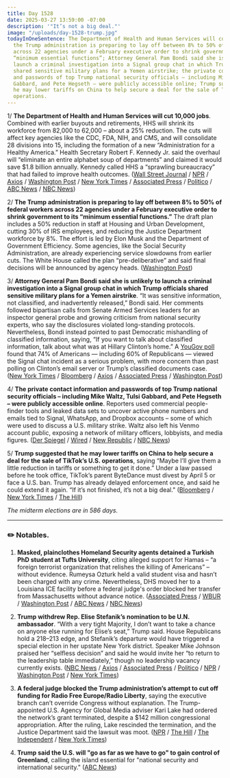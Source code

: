 ```yaml
---
title: Day 1528
date: 2025-03-27 13:59:00 -07:00
description: '"It’s not a big deal."'
image: "/uploads/day-1528-trump.jpg"
todayInOneSentence: The Department of Health and Human Services will cut 10,000 jobs;
  the Trump administration is preparing to lay off between 8% to 50% of federal workers
  across 22 agencies under a February executive order to shrink government to its
  “minimum essential functions”; Attorney General Pam Bondi said she is unlikely to
  launch a criminal investigation into a Signal group chat in which Trump officials
  shared sensitive military plans for a Yemen airstrike; the private contact information
  and passwords of top Trump national security officials – including Mike Waltz, Tulsi
  Gabbard, and Pete Hegseth – were publicly accessible online; Trump suggested that
  he may lower tariffs on China to help secure a deal for the sale of TikTok’s U.S.
  operations.
---
```


1/ **The Department of Health and Human Services will cut 10,000 jobs**. Combined with earlier buyouts and retirements, HHS will shrink its workforce from 82,000 to 62,000 – about a 25% reduction. The cuts will affect key agencies like the CDC, FDA, NIH, and CMS, and will consolidate 28 divisions into 15, including the formation of a new “Administration for a Healthy America.” Health Secretary Robert F. Kennedy Jr. said the overhaul will “eliminate an entire alphabet soup of departments” and claimed it would save $1.8 billion annually. Kennedy called HHS a “sprawling bureaucracy” that had failed to improve health outcomes. ([Wall Street Journal](https://www.wsj.com/politics/policy/rfk-jr-job-cuts-health-human-services-bdec28b0) / [NPR](https://www.npr.org/sections/shots-health-news/2025/03/27/nx-s1-5342414/hhs-doge-rif-rfk-job-cuts) / [Axios](https://www.axios.com/2025/03/27/rfk-hhs-job-cuts-fda-cdc-nih-trump) / [Washington Post](https://www.washingtonpost.com/health/2025/03/27/hhs-cuts-layoffs-rfk-cdc-fda/) / [New York Times](https://www.nytimes.com/2025/03/27/us/politics/health-department-job-layoffs-rfk-jr.html) / [Associated Press](https://apnews.com/article/health-human-services-layoffs-restructuring-rfk-jr-fa4e89285e668a3939e20b6cf4c26fd4) / [Politico](https://www.politico.com/news/2025/03/27/hhs-to-cut-thousands-of-workers-in-sweeping-reorganization-00253359) / [ABC News](https://abcnews.go.com/Politics/hhs-cut-10000-full-time-employees/story?id=120216337) / [NBC News](https://www.nbcnews.com/health/health-news/hhs-plans-shutter-downsize-several-health-agencies-cdc-rcna198254))

2/ **The Trump administration is preparing to lay off between 8% to 50% of federal workers across 22 agencies under a February executive order to shrink government to its “minimum essential functions.”** The draft plan includes a 50% reduction in staff at Housing and Urban Development, cutting 30% of IRS employees, and reducing the Justice Department workforce by 8%. The effort is led by Elon Musk and the Department of Government Efficiency. Some agencies, like the Social Security Administration, are already experiencing service slowdowns from earlier cuts. The White House called the plan “pre-deliberative” and said final decisions will be announced by agency heads. ([Washington Post](https://www.washingtonpost.com/politics/2025/03/27/federal-worker-layoffs-government-agencies/))

3/ **Attorney General Pam Bondi said she is unlikely to launch a criminal investigation into a Signal group chat in which Trump officials shared sensitive military plans for a Yemen airstrike**. “It was sensitive information, not classified, and inadvertently released,” Bondi said. Her comments followed bipartisan calls from Senate Armed Services leaders for an inspector general probe and growing criticism from national security experts, who say the disclosures violated long-standing protocols. Nevertheless, Bondi instead pointed to past Democratic mishandling of classified information, saying, “If you want to talk about classified information, talk about what was at Hillary Clinton’s home.” A [YouGov poll](https://www.axios.com/2025/03/27/trump-signal-group-chat-yemen-strike-poll) found that 74% of Americans — including 60% of Republicans — viewed the Signal chat incident as a serious problem, with more concern than past polling on Clinton’s email server or Trump’s classified documents case. ([New York Times](https://www.nytimes.com/2025/03/27/us/politics/signal-leak-prosecution-bondi.html) / [Bloomberg](https://www.bloomberg.com/news/articles/2025-03-27/senators-seek-formal-review-of-signal-group-chat-episode) / [Axios](https://www.axios.com/2025/03/27/senate-democrats-signal-chat-probe) / [Associated Press](https://apnews.com/article/fbi-pentagon-attack-plans-petraeus-clinton-comey-3ab3773b2642abaf024d3a5f3eb66f4b) / [Washington Post](https://www.washingtonpost.com/politics/2025/03/27/trump-presidency-news/#link-PGRUM224DBFEJLO6HXVLKICZLE))

4/ **The private contact information and passwords of top Trump national security officials – including Mike Waltz, Tulsi Gabbard, and Pete Hegseth – were publicly accessible online**. Reporters used commercial people-finder tools and leaked data sets to uncover active phone numbers and emails tied to Signal, WhatsApp, and Dropbox accounts – some of which were used to discuss a U.S. military strike. Waltz also left his Venmo account public, exposing a network of military officers, lobbyists, and media figures. ([Der Spiegel](https://www.spiegel.de/international/world/pete-hegseth-mike-waltz-tulsi-gabbard-private-data-and-passwords-of-senior-u-s-security-officials-found-online-a-14221f90-e5c2-48e5-bc63-10b705521fb7) / [Wired](https://www.wired.com/story/michael-waltz-left-his-venmo-public/) / [New Republic](https://newrepublic.com/post/193199/maga-reaction-defend-war-plans-group-chat-full-text-messages) / [NBC News](https://www.nbcnews.com/politics/trump-administration/trump-allies-take-aim-michael-waltz-rcna198289))

5/ **Trump suggested that he may lower tariffs on China to help secure a deal for the sale of TikTok’s U.S. operations**, saying “Maybe I’ll give them a little reduction in tariffs or something to get it done.” Under a law passed before he took office, TikTok’s parent ByteDance must divest by April 5 or face a U.S. ban. Trump has already delayed enforcement once, and said he could extend it again. “If it’s not finished, it’s not a big deal." ([Bloomberg](https://www.bloomberg.com/news/articles/2025-03-26/trump-says-he-could-cut-china-tariffs-to-secure-tiktok-deal) / [New York Times](https://www.nytimes.com/2025/03/26/business/trump-tariffs-tiktok-china.html) / [The Hill](https://thehill.com/policy/technology/5216325-trump-tariffs-china-tiktok-deal/))

*The midterm elections are in 586 days.*

---

### ✏️ Notables.

1. **Masked, plainclothes Homeland Security agents detained a Turkish PhD student at Tufts University**, citing alleged support for Hamas – “a foreign terrorist organization that relishes the killing of Americans” – without evidence. Rumeysa Ozturk held a valid student visa and hasn’t been charged with any crime. Nevertheless, DHS moved her to a Louisiana ICE facility before a federal judge's order blocked her transfer from Massachusetts without advance notice. ([Associated Press](https://apnews.com/article/tufts-student-detained-massachusetts-immigration-08d7f08e1daa899986b7131a1edab6d8) / [WBUR](https://www.wbur.org/news/2025/03/26/protesters-demand-tufts-students-release-following-arrest-by-immigration-officials) / [Washington Post](https://www.washingtonpost.com/immigration/2025/03/27/rumeysa-ozturk-tufts-student-ice-video/) / [ABC News](https://abcnews.go.com/US/tufts-phd-student-visa-arrested-immigration-authorities/story?id=120176245) / [NBC News](https://www.nbcnews.com/news/us-news/federal-immigration-authorities-detain-international-tufts-graduate-st-rcna198158))

2. **Trump withdrew Rep. Elise Stefanik’s nomination to be U.N. ambassador**. “With a very tight Majority, I don’t want to take a chance on anyone else running for Elise’s seat,” Trump said. House Republicans hold a 218–213 edge, and Stefanik’s departure would have triggered a special election in her upstate New York district. Speaker Mike Johnson praised her “selfless decision” and said he would invite her “to return to the leadership table immediately,” though no leadership vacancy currently exists. ([NBC News](https://www.nbcnews.com/politics/trump-administration/trump-preparing-pull-elise-stefaniks-nomination-un-ambassador-rcna198389) / [Axios](https://www.axios.com/2025/03/27/trump-elise-stefanik-nomination-un) / [Associated Press](https://apnews.com/article/elise-stefanik-united-nations-ambassador-trump-96ef705d7498f080f9f399416b647f99) / [Politico](https://www.politico.com/news/2025/03/27/elise-stefanik-united-nations-nomination-withdrawn-00254443) / [NPR](https://www.npr.org/2025/03/27/nx-s1-5342528/trump-elise-stefanik-un-ambassador-nomination) / [Washington Post](https://www.washingtonpost.com/politics/2025/03/27/elise-stefanik-united-nations-trump/) / [New York Times](https://www.nytimes.com/2025/03/27/us/politics/stefanik-trump-cabinet.html))

3. **A federal judge blocked the Trump administration’s attempt to cut off funding for Radio Free Europe/Radio Liberty**, saying the executive branch can’t override Congress without explanation. The Trump-appointed U.S. Agency for Global Media adviser Kari Lake had ordered the network’s grant terminated, despite a $142 million congressional appropriation. After the ruling, Lake rescinded the termination, and the Justice Department said the lawsuit was moot. ([NPR](https://www.npr.org/2025/03/26/nx-s1-5341321/trump-radio-free-europe-radio-liberty-restraining-order) / [The Hill](https://thehill.com/regulation/court-battles/5217360-trump-admin-radio-free-europe-open-technology-fund-voice-of-america/) / [The Independent](https://www.the-independent.com/news/world/americas/us-politics/trump-radio-free-europe-federal-funds-b2722641.html) / [New York Times](https://www.nytimes.com/2025/03/26/us/politics/trump-radio-free-europe.html))

4. **Trump said the U.S. will "go as far as we have to go" to gain control of Greenland**, calling the island essential for "national security and international security." ([ABC News](https://abcnews.go.com/International/trump-us-control-greenland/story))